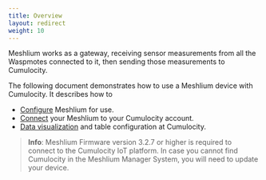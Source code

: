 ```yaml
---
title: Overview
layout: redirect
weight: 10
---
```

Meshlium works as a gateway, receiving sensor measurements from all the Waspmotes connected to it, then sending those measurements to Cumulocity.

The following document demonstrates how to use a Meshlium device with Cumulocity. It describes how to

* [Configure](/guides/devices/libelium-meshlium#configuration) Meshlium for use.
* [Connect](/guides/devices/libelium-meshlium#connection) your Meshlium to your Cumulocity account.
* [Data visualization](/guides/devices/libelium-meshlium#data) and table configuration at Cumulocity.

>**Info**: Meshlium Firmware version 3.2.7 or higher is required to connect to the Cumulocity IoT platform. In case you cannot find Cumulocity in the Meshlium Manager System, you will need to update your device.


